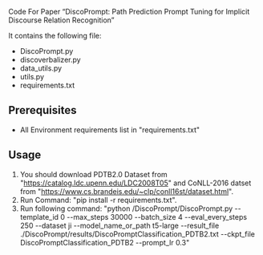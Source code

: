 Code For Paper “DiscoPrompt: Path Prediction Prompt Tuning for Implicit Discourse Relation Recognition”

It contains the following file:
* DiscoPrompt.py
* discoverbalizer.py
* data_utils.py
* utils.py
* requirements.txt

## Prerequisites
* All Environment requirements list in "requirements.txt"

## Usage
1. You should download PDTB2.0 Dataset from "https://catalog.ldc.upenn.edu/LDC2008T05" and CoNLL-2016 datset from "https://www.cs.brandeis.edu/~clp/conll16st/dataset.html".
2. Run Command: "pip install -r requirements.txt".
3. Run following command:
"python /DiscoPrompt/DiscoPrompt.py 
--template_id 0 
--max_steps 30000 
--batch_size 4 
--eval_every_steps 250 
--dataset ji 
--model_name_or_path t5-large 
--result_file ./DiscoPrompt/results/DiscoPromptClassification_PDTB2.txt 
--ckpt_file DiscoPromptClassification_PDTB2 
--prompt_lr 0.3"

